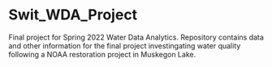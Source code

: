 # Swit_WDA_Project
 Final project for Spring 2022 Water Data Analytics. Repository contains data and other information for the final project investingating water quality following a NOAA restoration project in Muskegon Lake.
